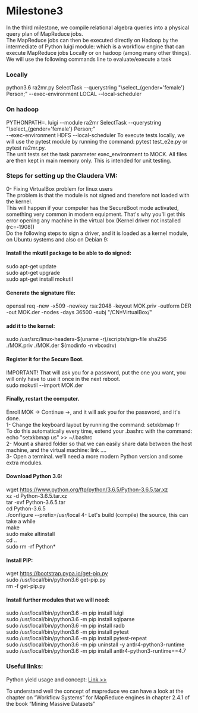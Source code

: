 # Milestone3
In the third milestone, we compile relational algebra queries into a physical query plan of
MapReduce jobs.<br> The MapReduce jobs can then be executed directly on Hadoop by the intermediate of 
Python luigi module: which is a workflow engine that can execute MapReduce jobs Locally or
on hadoop (among many other things).
We will use the following commands line to evaluate/execute a task
### Locally
python3.6 ra2mr.py SelectTask --querystring "\select_{gender='female'} Person;" --exec-environment LOCAL --local-scheduler <br>
### On hadoop
PYTHONPATH=. luigi --module ra2mr SelectTask --querystring "\select_{gender='female'} Person;"<br> --exec-environment HDFS --local-scheduler
To execute tests locally, we will use the pytest module by running the command: pytest test_e2e.py or
pytest ra2mr.py. <br>
The unit tests set the task parameter exec_environment to MOCK. All files are then
kept in main memory only. This is intended for unit testing.
### Steps for setting up the Claudera VM:
0- Fixing VirtualBox problem for linux users<br>
The problem is that the module is not signed and therefore not loaded with the kernel.<br>
This will happen if your computer has the SecureBoot mode activated, something very common in modern equipment.
That's why you'll get this error opening any machine in the virtual box (Kernel driver not installed (rc=-1908))<br>
Do the following steps to sign a driver, and it is loaded as a kernel module, on Ubuntu systems and also on Debian 9:
#### Install the mkutil package to be able to do signed:
sudo apt-get update<br>
sudo apt-get upgrade<br>
sudo apt-get install mokutil<br>
#### Generate the signature file:
openssl req -new -x509 -newkey rsa:2048 -keyout MOK.priv -outform DER -out MOK.der -nodes -days 36500 -subj "/CN=VirtualBox/"
#### add it to the kernel:
sudo /usr/src/linux-headers-$(uname -r)/scripts/sign-file sha256 ./MOK.priv ./MOK.der $(modinfo -n vboxdrv)
#### Register it for the Secure Boot. 
IMPORTANT! That will ask you for a password, put the one you want, you will only have to use it once in the next reboot.<br>
sudo mokutil --import MOK.der
#### Finally, restart the computer.
Enroll MOK -> Continue ->, and it will ask you for the password, and it's done.<br>
1- Change the keyboard layout by running the command: setxkbmap fr <br>
To do this automatically every time, extend your .bashrc with the command: echo "setxkbmap us" >> ~/.bashrc<br>
2- Mount a shared folder so that we can easily share data between the host machine, and the virtual machine: link ....<br>
3- Open a terminal. we’ll need a more modern Python version and some extra modules.
#### Download Python 3.6:
wget https://www.python.org/ftp/python/3.6.5/Python-3.6.5.tar.xz<br>
xz -d Python-3.6.5.tar.xz<br>
tar -xvf Python-3.6.5.tar<br>
cd Python-3.6.5<br>
./configure --prefix=/usr/local
4- Let's build (compile) the source, this can take a while<br>
make<br>
sudo make altinstall<br>
cd ..<br>
sudo rm -rf Python*<br>
#### Install PIP:
wget https://bootstrap.pypa.io/get-pip.py<br>
sudo /usr/local/bin/python3.6 get-pip.py<br>
rm -f get-pip.py<br>
#### Install further modules that we will need:
sudo /usr/local/bin/python3.6 -m pip install luigi<br>
sudo /usr/local/bin/python3.6 -m pip install sqlparse<br>
sudo /usr/local/bin/python3.6 -m pip install radb<br>
sudo /usr/local/bin/python3.6 -m pip install pytest<br>
sudo /usr/local/bin/python3.6 -m pip install pytest-repeat<br>
sudo /usr/local/bin/python3.6 -m pip uninstall -y antlr4-python3-runtime<br>
sudo /usr/local/bin/python3.6 -m pip install antlr4-python3-runtime==4.7<br>
### Useful links: <br>
<p>Python yield usage and concept:
<a href="https://dzone.com/articles/when-to-use-yield-instead-of-return-in-python"> Link >> </a>
</p>
<p>To understand well the concept of mapreduce we can have a look at the chapter on “Workflow Systems” for MapReduce engines in chapter 2.4.1 of the
book “Mining Massive Datasets”</p>